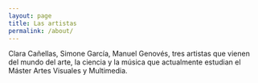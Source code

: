 ```yaml
---
layout: page
title: Las artistas
permalink: /about/
---
```


Clara Cañellas, Simone García, Manuel Genovés, tres artistas que vienen del mundo del arte, la ciencia y la música que actualmente estudian el Máster Artes Visuales y Multimedia. 